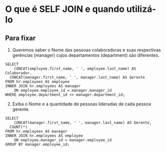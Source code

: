 # O que é SELF JOIN e quando utilizá-lo
## Para fixar

1. Queremos saber o Nome das pessoas colaboradoras e suas respectivas gerências (manager) cujos departamentos (department) são diferentes.
```
SELECT
	CONCAT(employee.first_name, ' ', employee.last_name) AS Colaborador,
  CONCAT(manager.first_name, ' ', manager.last_name) AS Gerente
FROM hr.employees AS employee
INNER JOIN hr.employees AS manager
	ON employee.employee_id = manager.manager_id
WHERE employee.department_id <> manager.department_id;
```

2. Exiba o Nome e a quantidade de pessoas lideradas de cada pessoa gerente.
```
SELECT
	CONCAT(manager.first_name, ' ', manager.last_name) AS Gerente,
  COUNT(*)
FROM hr.employees AS manager
INNER JOIN hr.employees AS employee
	ON employee.manager_id = manager.employee_id
GROUP BY manager.employee_id;
```